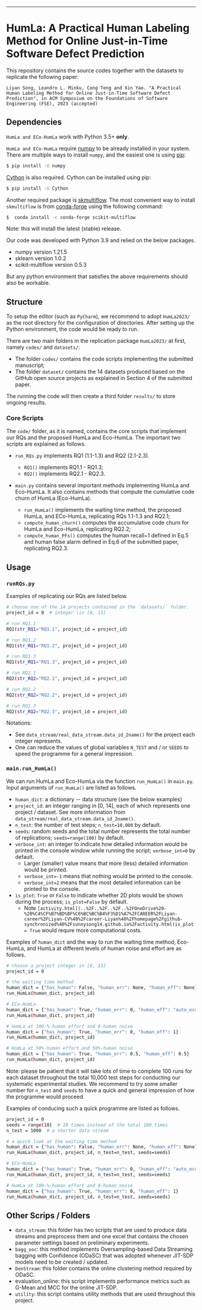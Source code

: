 
*********************************************************************************************
# HumLa: A Practical Human Labeling Method for Online Just-in-Time Software Defect Prediction

This repository contains the source codes together with the datasets to replicate the following paper:

```
Liyan Song, Leandro L. Minku, Cong Teng and Xin Yao. "A Practical Human Labeling Method for Online Just-in-Time Software Defect Prediction", in ACM Symposium on the Foundations of Software Engineering (FSE), 2023 (accepted)
```

## Dependencies
`HumLa and ECo-HumLa` work with Python 3.5+ **only**.

`HumLa and ECo-HumLa` require [numpy](www.numpy.org) to be already installed in your system. 
There are multiple ways to install `numpy`, and the easiest one is
using [pip](https://pip.pypa.io/en/stable/#):
```bash
$ pip install -U numpy
```

[Cython](https://cython.org/) is also required. 
Cython can be installed using pip:
```bash
$ pip install -U Cython
```

Another required package is [skmultiflow](https://scikit-multiflow.readthedocs.io/en/stable/installation.html). The most convenient way to install `skmultiflow` is from [conda-forge](https://anaconda.org/conda-forge/scikit-multiflow) using the following command:
```bash
$  conda install -c conda-forge scikit-multiflow
```
Note: this will install the latest (stable) release. 

Our code was developed with Python 3.9 and relied on the below packages.
- numpy version 1.21.5
- sklearn version 1.0.2
- scikit-multiflow version 0.5.3

But any python environment that satisfies the above requirements should also be workable.

## Structure
To setup the editor (such as `PyCharm`), we recommend to adopt `HumLa2023/` as the root directory for the configuration of directories. 
After setting up the Python environment, the code would be ready to run. 

There are two main folders in the replication package `HumLa2023/` at first, namely `codes/` and `datasets/`:
- The folder `codes/` contains the code scripts implementing the submitted manuscript; 
- The folder `dataset/` contains the 14 datasets produced based on the GitHub open source projects as explained in Section 4 of the submitted paper.

The running the code will then create a third folder `results/` to store ongoing results.


### Core Scripts
The `code/` folder, as it is named, contains the core scripts that implement our RQs and the proposed HumLa and Eco-HumLa. The important two scripts are explained as follows.

- `run_RQs.py` implements RQ1 (1.1-1.3) and RQ2 (2.1-2.3). 
  - `RQ1()` implements RQ1.1 - RQ1.3;
  - `RQ2()` implements RQ2.1 - RQ2.3.

- `main.py` contains several important methods implementing HumLa and Eco-HumLa. It also contains methods that compute the cumulative code churn of HumLa (Eco-HumLa).
  - `run_HumLa()` implements the waiting time method, the proposed HumLa, and ECo-HumLa, replicating RQs 1.1-1.3 and RQ2.1; 
  - `compute_human_churn()` computes the accumulative code churn for HumLa and Eco-HumLa, replicating RQ2.2;
  - `compute_human_PFs()` computes the human recall~1 defined in Eq.5 and human false alarm defined in Eq.6 of the submitted paper, replicating RQ2.3.





## Usage

### `runRQs.py`

Examples of replicating our RQs are listed below.
````bash
# choose one of the 14 projects contained in the `datasets/` folder.
project_id = 0  # integer \in [0, 13]

# run RQ1.1
RQ1(str_RQ1="RQ1.1", project_id = project_id)

# run RQ1.2
RQ1(str_RQ1="RQ1.2", project_id = project_id)

# run RQ1.3
RQ1(str_RQ1="RQ1.3", project_id = project_id)

# run RQ2.1
RQ2(str_RQ2="RQ2.1", project_id = project_id)

# run RQ2.2
RQ2(str_RQ2="RQ2.2", project_id = project_id)

# run RQ2.3
RQ2(str_RQ2="RQ2.3", project_id = project_id)
````

Notations: 
- See `data_stream/real_data_stream.data_id_2name()` for the project each integer represents.
- One can reduce the values of global variables `N_TEST` and / or `SEEDS` to speed the programme for a general impression.




### `main.run_HumLa()`

We can run HumLa and Eco-HumLa via the function `run_HumLa()` in `main.py`.  Input arguments of `run_HumLa()` are listed as follows.
- `human_dict`: a dictionary -- data structure (see the below examples)
- `project_id`: an integer ranging in [0, 14], each of which represents one project / dataset. See more information from `data_stream/real_data_stream.data_id_2name()`.
- `n_test`: the number of test steps; `n_test=10,000` by default. 
- `seeds`: random seeds and the total number represents the total number of replications; `seeds=range(100)` by default.
- `verbose_int`: an integer to indicate how detailed information would be printed in the console window while running the script; `verbose_int=0` by default. 
  - Larger (smaller) value means that more (less) detailed information would be printed.
  - `verbose_int=-1` means that nothing would be printed to the console.
  - `verbose_int=2` means that the most detailed information can be printed to the console.
- `is_plot`: `True` or `False` to indicate whether 2D plots would be shown during the process; `is_plot=False` by default. 
  - Note `[activity.html](..%2F..%2F..%2F..%2FOneDrive%20-%20%C4%CF%B7%BD%BF%C6%BC%BC%B4%F3%D1%A7%2FCAREER%2FLiyan-career%2FLiyan-CV%40%2Fcareer-Liyan%40%2Fhomepage%2Fgithub-synchronized%40%2Fsunnysong14.github.io%2Factivity.html)is_plot = True` would requre more computational costs.  


Examples of `human_dict` and the way to run the waiting time method, Eco-HumLa, and HumLa at different levels of human noise and effort are as follows.
```bash
# choose a project integer in [0, 13]
project_id = 0 

# the waiting time method
human_dict = {"has_human": False, "human_err": None, "human_eff": None}
run_HumLa(human_dict, project_id)

# ECo-HumLa
human_dict = {"has_human": True, "human_err": 0, "human_eff": "auto_ecohumla2"}
run_HumLa(human_dict, project_id)

# HumLa at 100-%-human effort and 0-human noise
human_dict = {"has_human": True, "human_err": 0, "human_eff": 1}
run_HumLa(human_dict, project_id)

# HumLa at 50%-human effort and 50%-human noise
human_dict = {"has_human": True, "human_err": 0.5, "human_eff": 0.5}
run_HumLa(human_dict, project_id)
```

Note: please be patient that it will take lots of time to complete 100 runs for each dataset throughout the total 10,000 test steps for conducting our systematic experimental studies.
We recommend to try some smaller number for `n_test` and `seeds` to have a quick and general impression of how the programme would proceed.

Examples of conducing such a quick programme are listed as follows.
````bash
project_id = 0 
seeds = range(10)  # 10 times instead of the total 100 times
n_test = 1000  # a shorter data stream

# a quick look at the waiting time method
human_dict = {"has_human": False, "human_err": None, "human_eff": None}
run_HumLa(human_dict, project_id, n_test=n_test, seeds=seeds)

# ECo-HumLa
human_dict = {"has_human": True, "human_err": 0, "human_eff": "auto_ecohumla2"}
run_HumLa(human_dict, project_id, n_test=n_test, seeds=seeds)

# HumLa at 100-%-human effort and 0-human noise
human_dict = {"has_human": True, "human_err": 0, "human_eff": 1}
run_HumLa(human_dict, project_id, n_test=n_test, seeds=seeds)
````



## Other Scrips / Folders
- `data_stream`: this folder has two scripts that are used to produce data streams and preprocess them and one excel that contains the chosen parameter settings based on preliminary experiments. 
- `bagg_ooc`: this method implements Oversampling-based Data Streaming bagging with Confidence (ODaSC) that was adopted whenever JIT-SDP models need to be created / updated. 
- `DenStream`: this folder contains the online clustering method required by ODaSC.
- evaluation_online: this script implements performance metrics such as G-Mean and MCC for the online JIT-SDP.
- `utility`: this script contains utility methods that are used throughout this project.

